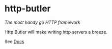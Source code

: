 # http-butler

_The most handy go HTTP framework_

Http Butler will make writing http servers a breeze.

See [Docs](./docs/README.md)
